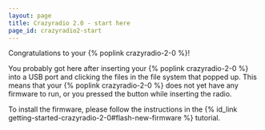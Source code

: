```yaml
---
layout: page
title: Crazyradio 2.0 - start here
page_id: crazyradio2-start
---
```


Congratulations to your {% poplink crazyradio-2-0 %}!

You probably got here after inserting your {% poplink crazyradio-2-0 %} into a USB port and clicking the files in the
file system that popped up. This means that your {% poplink crazyradio-2-0 %} does not yet have any firmware to run, or
you pressed the button while inserting the radio.

To install the firmware, please follow the instructions in the
{% id_link getting-started-crazyradio-2-0#flash-new-firmware %} tutorial.

